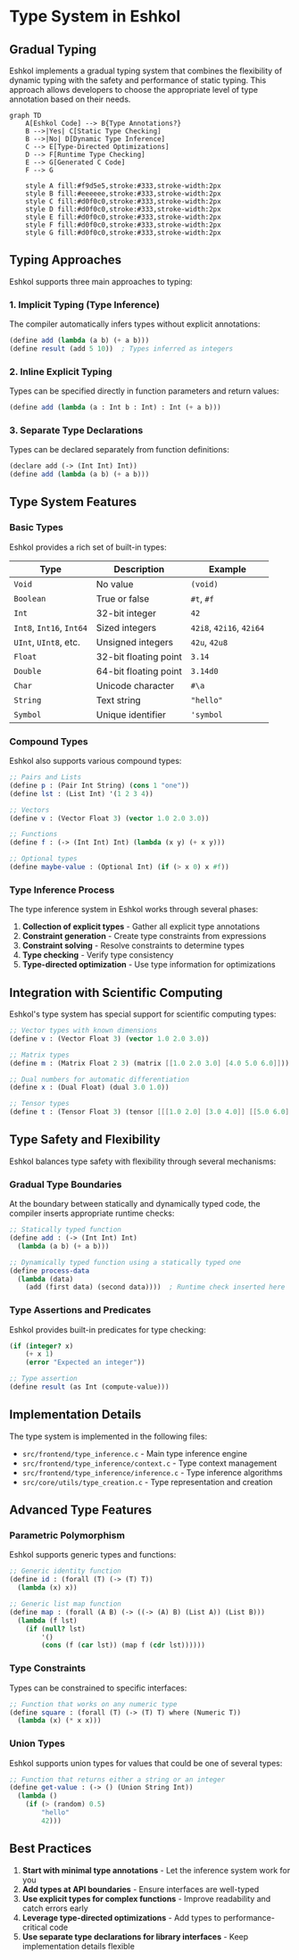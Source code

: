 # Type System in Eshkol

## Gradual Typing

Eshkol implements a gradual typing system that combines the flexibility of dynamic typing with the safety and performance of static typing. This approach allows developers to choose the appropriate level of type annotation based on their needs.

```mermaid
graph TD
    A[Eshkol Code] --> B{Type Annotations?}
    B -->|Yes| C[Static Type Checking]
    B -->|No| D[Dynamic Type Inference]
    C --> E[Type-Directed Optimizations]
    D --> F[Runtime Type Checking]
    E --> G[Generated C Code]
    F --> G
    
    style A fill:#f9d5e5,stroke:#333,stroke-width:2px
    style B fill:#eeeeee,stroke:#333,stroke-width:2px
    style C fill:#d0f0c0,stroke:#333,stroke-width:2px
    style D fill:#d0f0c0,stroke:#333,stroke-width:2px
    style E fill:#d0f0c0,stroke:#333,stroke-width:2px
    style F fill:#d0f0c0,stroke:#333,stroke-width:2px
    style G fill:#d0f0c0,stroke:#333,stroke-width:2px
```

## Typing Approaches

Eshkol supports three main approaches to typing:

### 1. Implicit Typing (Type Inference)

The compiler automatically infers types without explicit annotations:

```scheme
(define add (lambda (a b) (+ a b)))
(define result (add 5 10))  ; Types inferred as integers
```

### 2. Inline Explicit Typing

Types can be specified directly in function parameters and return values:

```scheme
(define add (lambda (a : Int b : Int) : Int (+ a b)))
```

### 3. Separate Type Declarations

Types can be declared separately from function definitions:

```scheme
(declare add (-> (Int Int) Int))
(define add (lambda (a b) (+ a b)))
```

## Type System Features

### Basic Types

Eshkol provides a rich set of built-in types:

| Type | Description | Example |
|------|-------------|---------|
| `Void` | No value | `(void)` |
| `Boolean` | True or false | `#t`, `#f` |
| `Int` | 32-bit integer | `42` |
| `Int8`, `Int16`, `Int64` | Sized integers | `42i8`, `42i16`, `42i64` |
| `UInt`, `UInt8`, etc. | Unsigned integers | `42u`, `42u8` |
| `Float` | 32-bit floating point | `3.14` |
| `Double` | 64-bit floating point | `3.14d0` |
| `Char` | Unicode character | `#\a` |
| `String` | Text string | `"hello"` |
| `Symbol` | Unique identifier | `'symbol` |

### Compound Types

Eshkol also supports various compound types:

```scheme
;; Pairs and Lists
(define p : (Pair Int String) (cons 1 "one"))
(define lst : (List Int) '(1 2 3 4))

;; Vectors
(define v : (Vector Float 3) (vector 1.0 2.0 3.0))

;; Functions
(define f : (-> (Int Int) Int) (lambda (x y) (+ x y)))

;; Optional types
(define maybe-value : (Optional Int) (if (> x 0) x #f))
```

### Type Inference Process

The type inference system in Eshkol works through several phases:

1. **Collection of explicit types** - Gather all explicit type annotations
2. **Constraint generation** - Create type constraints from expressions
3. **Constraint solving** - Resolve constraints to determine types
4. **Type checking** - Verify type consistency
5. **Type-directed optimization** - Use type information for optimizations

## Integration with Scientific Computing

Eshkol's type system has special support for scientific computing types:

```scheme
;; Vector types with known dimensions
(define v : (Vector Float 3) (vector 1.0 2.0 3.0))

;; Matrix types
(define m : (Matrix Float 2 3) (matrix [[1.0 2.0 3.0] [4.0 5.0 6.0]]))

;; Dual numbers for automatic differentiation
(define x : (Dual Float) (dual 3.0 1.0))

;; Tensor types
(define t : (Tensor Float 3) (tensor [[[1.0 2.0] [3.0 4.0]] [[5.0 6.0] [7.0 8.0]]]))
```

## Type Safety and Flexibility

Eshkol balances type safety with flexibility through several mechanisms:

### Gradual Type Boundaries

At the boundary between statically and dynamically typed code, the compiler inserts appropriate runtime checks:

```scheme
;; Statically typed function
(define add : (-> (Int Int) Int)
  (lambda (a b) (+ a b)))

;; Dynamically typed function using a statically typed one
(define process-data
  (lambda (data)
    (add (first data) (second data))))  ; Runtime check inserted here
```

### Type Assertions and Predicates

Eshkol provides built-in predicates for type checking:

```scheme
(if (integer? x)
    (+ x 1)
    (error "Expected an integer"))

;; Type assertion
(define result (as Int (compute-value)))
```

## Implementation Details

The type system is implemented in the following files:

- `src/frontend/type_inference.c` - Main type inference engine
- `src/frontend/type_inference/context.c` - Type context management
- `src/frontend/type_inference/inference.c` - Type inference algorithms
- `src/core/utils/type_creation.c` - Type representation and creation

## Advanced Type Features

### Parametric Polymorphism

Eshkol supports generic types and functions:

```scheme
;; Generic identity function
(define id : (forall (T) (-> (T) T))
  (lambda (x) x))

;; Generic list map function
(define map : (forall (A B) (-> ((-> (A) B) (List A)) (List B)))
  (lambda (f lst)
    (if (null? lst)
        '()
        (cons (f (car lst)) (map f (cdr lst))))))
```

### Type Constraints

Types can be constrained to specific interfaces:

```scheme
;; Function that works on any numeric type
(define square : (forall (T) (-> (T) T) where (Numeric T))
  (lambda (x) (* x x)))
```

### Union Types

Eshkol supports union types for values that could be one of several types:

```scheme
;; Function that returns either a string or an integer
(define get-value : (-> () (Union String Int))
  (lambda ()
    (if (> (random) 0.5)
        "hello"
        42)))
```

## Best Practices

1. **Start with minimal type annotations** - Let the inference system work for you
2. **Add types at API boundaries** - Ensure interfaces are well-typed
3. **Use explicit types for complex functions** - Improve readability and catch errors early
4. **Leverage type-directed optimizations** - Add types to performance-critical code
5. **Use separate type declarations for library interfaces** - Keep implementation details flexible
